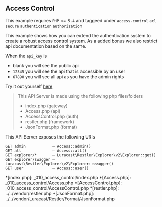 ## Access Control 

 This example requires `PHP >= 5.4` and taggeed under `access-control` `acl` `secure` `authentication` `authorization`


This example shows how you can extend the authentication system to create
a robust access control system. As a added bonus we also restrict api
documentation based on the same.

When the `api_key` is

- blank you will see the public api
- `12345` you will see the api that is accessible by an user
- `67890` you will see all api as you have the admin rights

Try it out yourself [here](explorer/index.html#!/v1)

> This API Server is made using the following php files/folders
> 
> * index.php      (gateway)
> * Access.php      (api)
> * AccessControl.php      (auth)
> * restler.php      (framework)
> * JsonFormat.php      (format)

This API Server exposes the following URIs

    GET admin            ⇠ Access::admin()
    GET all              ⇠ Access::all()
    GET explorer/*       ⇠ Luracast\Restler\Explorer\v2\Explorer::get()
    GET explorer/swagger ⇠ Luracast\Restler\Explorer\v2\Explorer::swagger()
    GET user             ⇠ Access::user()








*[index.php]: _010_access_control/index.php
*[Access.php]: _010_access_control/Access.php
*[AccessControl.php]: _010_access_control/AccessControl.php
*[restler.php]: ../../vendor/restler.php
*[JsonFormat.php]: ../../vendor/Luracast/Restler/Format/JsonFormat.php

